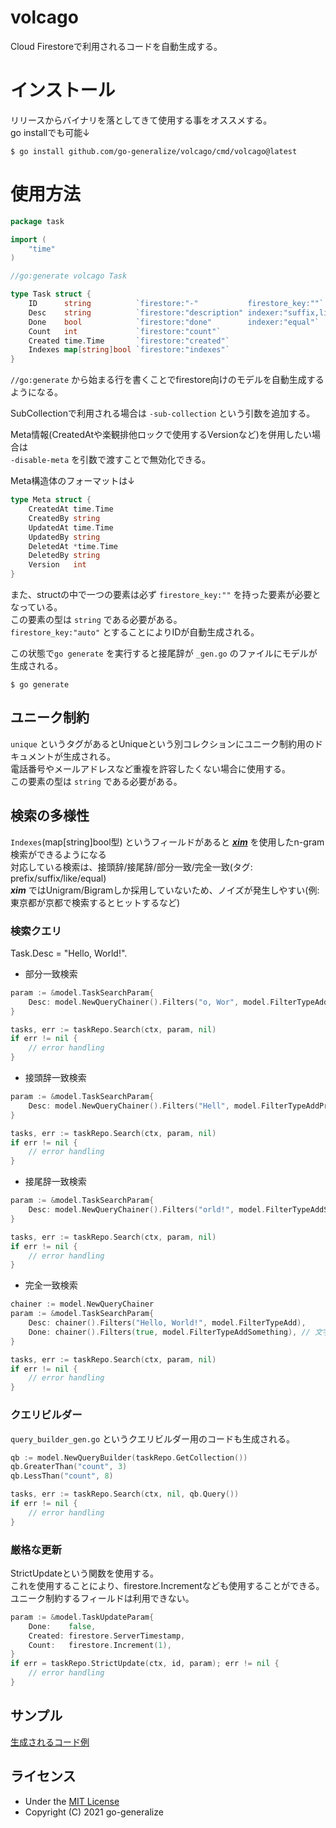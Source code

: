 # volcago

Cloud Firestoreで利用されるコードを自動生成する。

# インストール
リリースからバイナリを落としてきて使用する事をオススメする。  
go installでも可能↓
```console
$ go install github.com/go-generalize/volcago/cmd/volcago@latest
```

# 使用方法

```go
package task

import (
	"time"
)

//go:generate volcago Task

type Task struct {
	ID      string          `firestore:"-"           firestore_key:""`
	Desc    string          `firestore:"description" indexer:"suffix,like" unique:""`
	Done    bool            `firestore:"done"        indexer:"equal"`
	Count   int             `firestore:"count"`
	Created time.Time       `firestore:"created"`
	Indexes map[string]bool `firestore:"indexes"`
}
```
`//go:generate` から始まる行を書くことでfirestore向けのモデルを自動生成するようになる。  

SubCollectionで利用される場合は `-sub-collection` という引数を追加する。  

Meta情報(CreatedAtや楽観排他ロックで使用するVersionなど)を併用したい場合は  
`-disable-meta` を引数で渡すことで無効化できる。  

Meta構造体のフォーマットは↓
```go
type Meta struct {
	CreatedAt time.Time
	CreatedBy string
	UpdatedAt time.Time
	UpdatedBy string
	DeletedAt *time.Time
	DeletedBy string
	Version   int
}
```

また、structの中で一つの要素は必ず `firestore_key:""` を持った要素が必要となっている。  
この要素の型は `string` である必要がある。  
`firestore_key:"auto"` とすることによりIDが自動生成される。  

この状態で`go generate` を実行すると接尾辞が `_gen.go` のファイルにモデルが生成される。
```commandline
$ go generate
```

## ユニーク制約
`unique` というタグがあるとUniqueという別コレクションにユニーク制約用のドキュメントが生成される。  
電話番号やメールアドレスなど重複を許容したくない場合に使用する。  
この要素の型は `string` である必要がある。

## 検索の多様性
`Indexes`(map[string]bool型) というフィールドがあると _**[xim](https://github.com/go-utils/xim)**_ を使用したn-gram検索ができるようになる  
対応している検索は、接頭辞/接尾辞/部分一致/完全一致(タグ: prefix/suffix/like/equal)  
_**xim**_ ではUnigram/Bigramしか採用していないため、ノイズが発生しやすい(例: 東京都が京都で検索するとヒットするなど)

### 検索クエリ
Task.Desc = "Hello, World!".
- 部分一致検索
```go
param := &model.TaskSearchParam{
	Desc: model.NewQueryChainer().Filters("o, Wor", model.FilterTypeAddBiunigrams),
}

tasks, err := taskRepo.Search(ctx, param, nil)
if err != nil {
	// error handling
}
```

- 接頭辞一致検索
```go
param := &model.TaskSearchParam{
	Desc: model.NewQueryChainer().Filters("Hell", model.FilterTypeAddPrefix),
}

tasks, err := taskRepo.Search(ctx, param, nil)
if err != nil {
	// error handling
}
```

- 接尾辞一致検索
```go
param := &model.TaskSearchParam{
	Desc: model.NewQueryChainer().Filters("orld!", model.FilterTypeAddSuffix),
}

tasks, err := taskRepo.Search(ctx, param, nil)
if err != nil {
	// error handling
}
```

- 完全一致検索
```go
chainer := model.NewQueryChainer
param := &model.TaskSearchParam{
	Desc: chainer().Filters("Hello, World!", model.FilterTypeAdd),
	Done: chainer().Filters(true, model.FilterTypeAddSomething), // 文字列以外の時はAddSomethingを使用する
}

tasks, err := taskRepo.Search(ctx, param, nil)
if err != nil {
	// error handling
}
```

### クエリビルダー
`query_builder_gen.go` というクエリビルダー用のコードも生成される。  

```go
qb := model.NewQueryBuilder(taskRepo.GetCollection())
qb.GreaterThan("count", 3)
qb.LessThan("count", 8)

tasks, err := taskRepo.Search(ctx, nil, qb.Query())
if err != nil {
	// error handling
}
```

### 厳格な更新
StrictUpdateという関数を使用する。  
これを使用することにより、firestore.Incrementなども使用することができる。  
ユニーク制約するフィールドは利用できない。
```go
param := &model.TaskUpdateParam{
	Done:    false,
	Created: firestore.ServerTimestamp,
	Count:   firestore.Increment(1),
}
if err = taskRepo.StrictUpdate(ctx, id, param); err != nil {
	// error handling
}
```

## サンプル
[生成されるコード例](../examples)

## ライセンス
- Under the [MIT License](../LICENSE)
- Copyright (C) 2021 go-generalize
